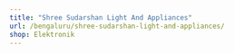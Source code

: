 ```yaml
---
title: "Shree Sudarshan Light And Appliances"
url: /bengaluru/shree-sudarshan-light-and-appliances/
shop: Elektronik
---
```

